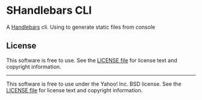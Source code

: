 # SHandlebars CLI

A [Handlebars][] cli. Using to generate static files from console

[Handlebars]: https://github.com/handlebars-lang/handlebars.js

## License

This software is free to use. See the [LICENSE file][] for license text and copyright information.


[LICENSE file]: https://github.com/CatOnDrugs/shandlebars-cli/blob/master/LICENSE

----

This software is free to use under the Yahoo! Inc. BSD license. See the [LICENSE file][] for license text and copyright information.
